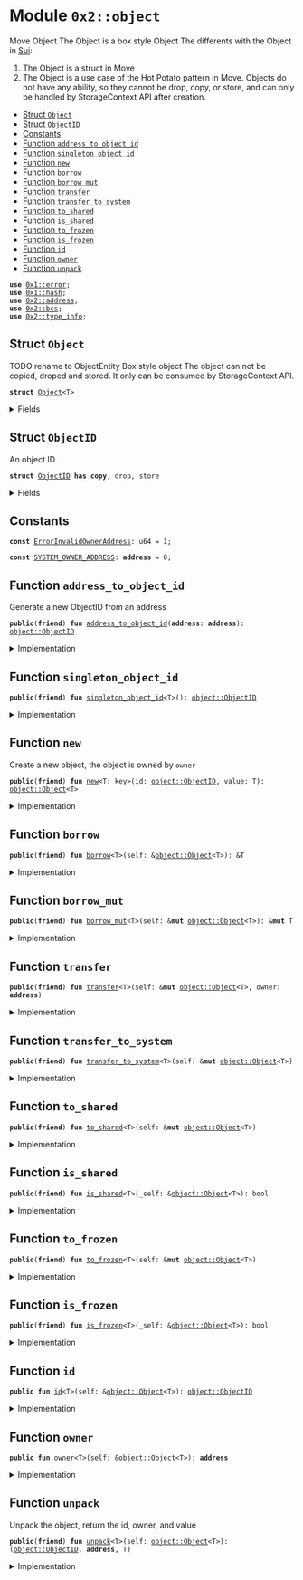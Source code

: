 
<a name="0x2_object"></a>

# Module `0x2::object`

Move Object
The Object is a box style Object
The differents with the Object in [Sui](https://github.com/MystenLabs/sui/blob/598f106ef5fbdfbe1b644236f0caf46c94f4d1b7/crates/sui-framework/sources/object.move#L75):
1. The Object is a struct in Move
2. The Object is a use case of the Hot Potato pattern in Move. Objects do not have any ability, so they cannot be drop, copy, or store, and can only be handled by StorageContext API after creation.


-  [Struct `Object`](#0x2_object_Object)
-  [Struct `ObjectID`](#0x2_object_ObjectID)
-  [Constants](#@Constants_0)
-  [Function `address_to_object_id`](#0x2_object_address_to_object_id)
-  [Function `singleton_object_id`](#0x2_object_singleton_object_id)
-  [Function `new`](#0x2_object_new)
-  [Function `borrow`](#0x2_object_borrow)
-  [Function `borrow_mut`](#0x2_object_borrow_mut)
-  [Function `transfer`](#0x2_object_transfer)
-  [Function `transfer_to_system`](#0x2_object_transfer_to_system)
-  [Function `to_shared`](#0x2_object_to_shared)
-  [Function `is_shared`](#0x2_object_is_shared)
-  [Function `to_frozen`](#0x2_object_to_frozen)
-  [Function `is_frozen`](#0x2_object_is_frozen)
-  [Function `id`](#0x2_object_id)
-  [Function `owner`](#0x2_object_owner)
-  [Function `unpack`](#0x2_object_unpack)


<pre><code><b>use</b> <a href="">0x1::error</a>;
<b>use</b> <a href="">0x1::hash</a>;
<b>use</b> <a href="address.md#0x2_address">0x2::address</a>;
<b>use</b> <a href="bcs.md#0x2_bcs">0x2::bcs</a>;
<b>use</b> <a href="type_info.md#0x2_type_info">0x2::type_info</a>;
</code></pre>



<a name="0x2_object_Object"></a>

## Struct `Object`

TODO rename to ObjectEntity
Box style object
The object can not be copied, droped and stored. It only can be consumed by StorageContext API.


<pre><code><b>struct</b> <a href="object.md#0x2_object_Object">Object</a>&lt;T&gt;
</code></pre>



<details>
<summary>Fields</summary>


<dl>
<dt>
<code>id: <a href="object.md#0x2_object_ObjectID">object::ObjectID</a></code>
</dt>
<dd>

</dd>
<dt>
<code>owner: <b>address</b></code>
</dt>
<dd>

</dd>
<dt>
<code>value: T</code>
</dt>
<dd>
 A flag to indicate whether the object is shared or frozen
</dd>
</dl>


</details>

<a name="0x2_object_ObjectID"></a>

## Struct `ObjectID`

An object ID


<pre><code><b>struct</b> <a href="object.md#0x2_object_ObjectID">ObjectID</a> <b>has</b> <b>copy</b>, drop, store
</code></pre>



<details>
<summary>Fields</summary>


<dl>
<dt>
<code>id: <b>address</b></code>
</dt>
<dd>

</dd>
</dl>


</details>

<a name="@Constants_0"></a>

## Constants


<a name="0x2_object_ErrorInvalidOwnerAddress"></a>



<pre><code><b>const</b> <a href="object.md#0x2_object_ErrorInvalidOwnerAddress">ErrorInvalidOwnerAddress</a>: u64 = 1;
</code></pre>



<a name="0x2_object_SYSTEM_OWNER_ADDRESS"></a>



<pre><code><b>const</b> <a href="object.md#0x2_object_SYSTEM_OWNER_ADDRESS">SYSTEM_OWNER_ADDRESS</a>: <b>address</b> = 0;
</code></pre>



<a name="0x2_object_address_to_object_id"></a>

## Function `address_to_object_id`

Generate a new ObjectID from an address


<pre><code><b>public</b>(<b>friend</b>) <b>fun</b> <a href="object.md#0x2_object_address_to_object_id">address_to_object_id</a>(<b>address</b>: <b>address</b>): <a href="object.md#0x2_object_ObjectID">object::ObjectID</a>
</code></pre>



<details>
<summary>Implementation</summary>


<pre><code><b>public</b>(<b>friend</b>) <b>fun</b> <a href="object.md#0x2_object_address_to_object_id">address_to_object_id</a>(<b>address</b>: <b>address</b>): <a href="object.md#0x2_object_ObjectID">ObjectID</a> {
    <a href="object.md#0x2_object_ObjectID">ObjectID</a> { id: <b>address</b> }
}
</code></pre>



</details>

<a name="0x2_object_singleton_object_id"></a>

## Function `singleton_object_id`



<pre><code><b>public</b>(<b>friend</b>) <b>fun</b> <a href="object.md#0x2_object_singleton_object_id">singleton_object_id</a>&lt;T&gt;(): <a href="object.md#0x2_object_ObjectID">object::ObjectID</a>
</code></pre>



<details>
<summary>Implementation</summary>


<pre><code><b>public</b>(<b>friend</b>) <b>fun</b> <a href="object.md#0x2_object_singleton_object_id">singleton_object_id</a>&lt;T&gt;(): <a href="object.md#0x2_object_ObjectID">ObjectID</a> {
    <a href="object.md#0x2_object_address_to_object_id">address_to_object_id</a>(
        <a href="address.md#0x2_address_from_bytes">address::from_bytes</a>(
            <a href="_sha3_256">hash::sha3_256</a>(
                <a href="_to_bytes">bcs::to_bytes</a>(
                    &<a href="type_info.md#0x2_type_info_type_of">type_info::type_of</a>&lt;T&gt;()
                )
            )
        )
    )
}
</code></pre>



</details>

<a name="0x2_object_new"></a>

## Function `new`

Create a new object, the object is owned by <code>owner</code>


<pre><code><b>public</b>(<b>friend</b>) <b>fun</b> <a href="object.md#0x2_object_new">new</a>&lt;T: key&gt;(id: <a href="object.md#0x2_object_ObjectID">object::ObjectID</a>, value: T): <a href="object.md#0x2_object_Object">object::Object</a>&lt;T&gt;
</code></pre>



<details>
<summary>Implementation</summary>


<pre><code><b>public</b>(<b>friend</b>) <b>fun</b> <a href="object.md#0x2_object_new">new</a>&lt;T: key&gt;(id: <a href="object.md#0x2_object_ObjectID">ObjectID</a>, value: T): <a href="object.md#0x2_object_Object">Object</a>&lt;T&gt; {
    <b>let</b> owner = <a href="object.md#0x2_object_SYSTEM_OWNER_ADDRESS">SYSTEM_OWNER_ADDRESS</a>;
    <a href="object.md#0x2_object_Object">Object</a>&lt;T&gt;{id, value, owner}
}
</code></pre>



</details>

<a name="0x2_object_borrow"></a>

## Function `borrow`



<pre><code><b>public</b>(<b>friend</b>) <b>fun</b> <a href="object.md#0x2_object_borrow">borrow</a>&lt;T&gt;(self: &<a href="object.md#0x2_object_Object">object::Object</a>&lt;T&gt;): &T
</code></pre>



<details>
<summary>Implementation</summary>


<pre><code><b>public</b>(<b>friend</b>) <b>fun</b> <a href="object.md#0x2_object_borrow">borrow</a>&lt;T&gt;(self: &<a href="object.md#0x2_object_Object">Object</a>&lt;T&gt;): &T {
    &self.value
}
</code></pre>



</details>

<a name="0x2_object_borrow_mut"></a>

## Function `borrow_mut`



<pre><code><b>public</b>(<b>friend</b>) <b>fun</b> <a href="object.md#0x2_object_borrow_mut">borrow_mut</a>&lt;T&gt;(self: &<b>mut</b> <a href="object.md#0x2_object_Object">object::Object</a>&lt;T&gt;): &<b>mut</b> T
</code></pre>



<details>
<summary>Implementation</summary>


<pre><code><b>public</b>(<b>friend</b>) <b>fun</b> <a href="object.md#0x2_object_borrow_mut">borrow_mut</a>&lt;T&gt;(self: &<b>mut</b> <a href="object.md#0x2_object_Object">Object</a>&lt;T&gt;): &<b>mut</b> T {
    &<b>mut</b> self.value
}
</code></pre>



</details>

<a name="0x2_object_transfer"></a>

## Function `transfer`



<pre><code><b>public</b>(<b>friend</b>) <b>fun</b> <a href="object.md#0x2_object_transfer">transfer</a>&lt;T&gt;(self: &<b>mut</b> <a href="object.md#0x2_object_Object">object::Object</a>&lt;T&gt;, owner: <b>address</b>)
</code></pre>



<details>
<summary>Implementation</summary>


<pre><code><b>public</b>(<b>friend</b>) <b>fun</b> <a href="object.md#0x2_object_transfer">transfer</a>&lt;T&gt;(self: &<b>mut</b> <a href="object.md#0x2_object_Object">Object</a>&lt;T&gt;, owner: <b>address</b>) {
    <b>assert</b>!(owner != <a href="object.md#0x2_object_SYSTEM_OWNER_ADDRESS">SYSTEM_OWNER_ADDRESS</a>, <a href="_invalid_argument">error::invalid_argument</a>(<a href="object.md#0x2_object_ErrorInvalidOwnerAddress">ErrorInvalidOwnerAddress</a>));
    self.owner = owner;
}
</code></pre>



</details>

<a name="0x2_object_transfer_to_system"></a>

## Function `transfer_to_system`



<pre><code><b>public</b>(<b>friend</b>) <b>fun</b> <a href="object.md#0x2_object_transfer_to_system">transfer_to_system</a>&lt;T&gt;(self: &<b>mut</b> <a href="object.md#0x2_object_Object">object::Object</a>&lt;T&gt;)
</code></pre>



<details>
<summary>Implementation</summary>


<pre><code><b>public</b>(<b>friend</b>) <b>fun</b> <a href="object.md#0x2_object_transfer_to_system">transfer_to_system</a>&lt;T&gt;(self: &<b>mut</b> <a href="object.md#0x2_object_Object">Object</a>&lt;T&gt;){
    self.owner = <a href="object.md#0x2_object_SYSTEM_OWNER_ADDRESS">SYSTEM_OWNER_ADDRESS</a>;
}
</code></pre>



</details>

<a name="0x2_object_to_shared"></a>

## Function `to_shared`



<pre><code><b>public</b>(<b>friend</b>) <b>fun</b> <a href="object.md#0x2_object_to_shared">to_shared</a>&lt;T&gt;(self: &<b>mut</b> <a href="object.md#0x2_object_Object">object::Object</a>&lt;T&gt;)
</code></pre>



<details>
<summary>Implementation</summary>


<pre><code><b>public</b>(<b>friend</b>) <b>fun</b> <a href="object.md#0x2_object_to_shared">to_shared</a>&lt;T&gt;(self: &<b>mut</b> <a href="object.md#0x2_object_Object">Object</a>&lt;T&gt;) {
    // TODO set the flag
    <a href="object.md#0x2_object_transfer_to_system">transfer_to_system</a>(self);
}
</code></pre>



</details>

<a name="0x2_object_is_shared"></a>

## Function `is_shared`



<pre><code><b>public</b>(<b>friend</b>) <b>fun</b> <a href="object.md#0x2_object_is_shared">is_shared</a>&lt;T&gt;(_self: &<a href="object.md#0x2_object_Object">object::Object</a>&lt;T&gt;): bool
</code></pre>



<details>
<summary>Implementation</summary>


<pre><code><b>public</b>(<b>friend</b>) <b>fun</b> <a href="object.md#0x2_object_is_shared">is_shared</a>&lt;T&gt;(_self: &<a href="object.md#0x2_object_Object">Object</a>&lt;T&gt;) : bool {
    // TODO check the flag
    <b>false</b>
}
</code></pre>



</details>

<a name="0x2_object_to_frozen"></a>

## Function `to_frozen`



<pre><code><b>public</b>(<b>friend</b>) <b>fun</b> <a href="object.md#0x2_object_to_frozen">to_frozen</a>&lt;T&gt;(self: &<b>mut</b> <a href="object.md#0x2_object_Object">object::Object</a>&lt;T&gt;)
</code></pre>



<details>
<summary>Implementation</summary>


<pre><code><b>public</b>(<b>friend</b>) <b>fun</b> <a href="object.md#0x2_object_to_frozen">to_frozen</a>&lt;T&gt;(self: &<b>mut</b> <a href="object.md#0x2_object_Object">Object</a>&lt;T&gt;) {
    // TODO set the flag
    <a href="object.md#0x2_object_transfer_to_system">transfer_to_system</a>(self);
}
</code></pre>



</details>

<a name="0x2_object_is_frozen"></a>

## Function `is_frozen`



<pre><code><b>public</b>(<b>friend</b>) <b>fun</b> <a href="object.md#0x2_object_is_frozen">is_frozen</a>&lt;T&gt;(_self: &<a href="object.md#0x2_object_Object">object::Object</a>&lt;T&gt;): bool
</code></pre>



<details>
<summary>Implementation</summary>


<pre><code><b>public</b>(<b>friend</b>) <b>fun</b> <a href="object.md#0x2_object_is_frozen">is_frozen</a>&lt;T&gt;(_self: &<a href="object.md#0x2_object_Object">Object</a>&lt;T&gt;) : bool {
    // TODO check the flag
    <b>false</b>
}
</code></pre>



</details>

<a name="0x2_object_id"></a>

## Function `id`



<pre><code><b>public</b> <b>fun</b> <a href="object.md#0x2_object_id">id</a>&lt;T&gt;(self: &<a href="object.md#0x2_object_Object">object::Object</a>&lt;T&gt;): <a href="object.md#0x2_object_ObjectID">object::ObjectID</a>
</code></pre>



<details>
<summary>Implementation</summary>


<pre><code><b>public</b> <b>fun</b> <a href="object.md#0x2_object_id">id</a>&lt;T&gt;(self: &<a href="object.md#0x2_object_Object">Object</a>&lt;T&gt;): <a href="object.md#0x2_object_ObjectID">ObjectID</a> {
    self.id
}
</code></pre>



</details>

<a name="0x2_object_owner"></a>

## Function `owner`



<pre><code><b>public</b> <b>fun</b> <a href="object.md#0x2_object_owner">owner</a>&lt;T&gt;(self: &<a href="object.md#0x2_object_Object">object::Object</a>&lt;T&gt;): <b>address</b>
</code></pre>



<details>
<summary>Implementation</summary>


<pre><code><b>public</b> <b>fun</b> <a href="object.md#0x2_object_owner">owner</a>&lt;T&gt;(self: &<a href="object.md#0x2_object_Object">Object</a>&lt;T&gt;): <b>address</b> {
    self.owner
}
</code></pre>



</details>

<a name="0x2_object_unpack"></a>

## Function `unpack`

Unpack the object, return the id, owner, and value


<pre><code><b>public</b>(<b>friend</b>) <b>fun</b> <a href="object.md#0x2_object_unpack">unpack</a>&lt;T&gt;(self: <a href="object.md#0x2_object_Object">object::Object</a>&lt;T&gt;): (<a href="object.md#0x2_object_ObjectID">object::ObjectID</a>, <b>address</b>, T)
</code></pre>



<details>
<summary>Implementation</summary>


<pre><code><b>public</b>(<b>friend</b>) <b>fun</b> <a href="object.md#0x2_object_unpack">unpack</a>&lt;T&gt;(self: <a href="object.md#0x2_object_Object">Object</a>&lt;T&gt;): (<a href="object.md#0x2_object_ObjectID">ObjectID</a>, <b>address</b>, T) {
    <b>let</b> <a href="object.md#0x2_object_Object">Object</a>{id, owner, value} = self;
    (id, owner, value)
}
</code></pre>



</details>
